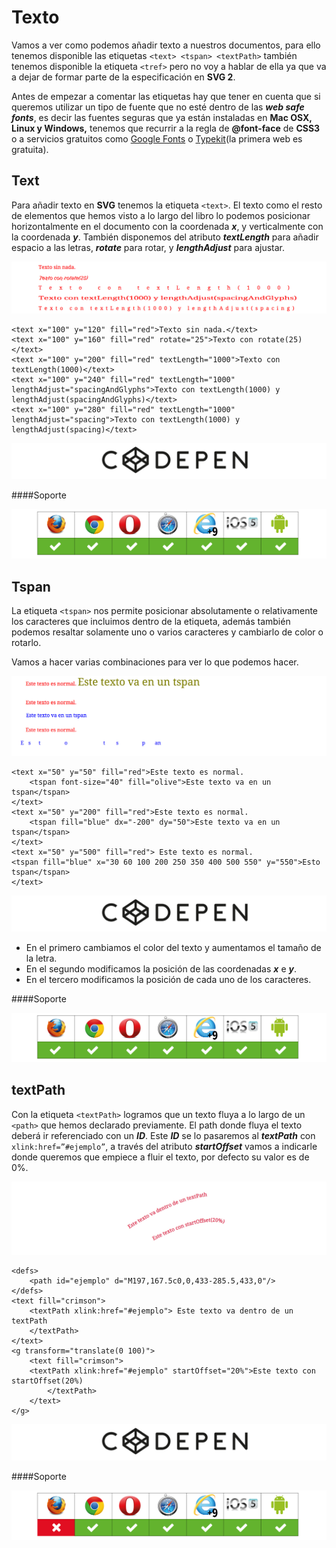 # Texto

Vamos a ver como podemos añadir texto a nuestros documentos, para ello tenemos disponible las etiquetas `<text> <tspan> <textPath>` también tenemos disponible la etiqueta `<tref>` pero no voy a hablar de ella ya que va a dejar de formar parte de la especificación en **SVG 2**.

Antes de empezar a comentar las etiquetas hay que tener en cuenta que si queremos utilizar un tipo de fuente que no esté dentro de las ***web safe fonts***, es decir las fuentes seguras que ya están instaladas en **Mac OSX, Linux y Windows,** tenemos que recurrir a la regla de **@font-face** de **CSS3** o a servicios gratuitos como [Google Fonts](https://www.google.com/fonts) o [Typekit](http://www.typekit.com)(la primera web es gratuita).

## Text

Para añadir texto en **SVG** tenemos la etiqueta `<text>`. El texto como el resto de elementos que hemos visto a lo largo del libro lo podemos posicionar horizontalmente en el documento con la coordenada ***x***, y verticalmente con la coordenada ***y***. También disponemos del atributo ***textLength*** para añadir espacio a las letras, ***rotate*** para rotar, y ***lengthAdjust*** para ajustar.

![](images/capitulo-5/Capitulo-5-texto.jpg)


~~~~~~~
<text x="100" y="120" fill="red">Texto sin nada.</text>
<text x="100" y="160" fill="red" rotate="25">Texto con rotate(25)</text>
<text x="100" y="200" fill="red" textLength="1000">Texto con textLength(1000)</text>
<text x="100" y="240" fill="red" textLength="1000" lengthAdjust="spacingAndGlyphs">Texto con textLength(1000) y lengthAdjust(spacingAndGlyphs)</text>
<text x="100" y="280" fill="red" textLength="1000" lengthAdjust="spacing">Texto con textLength(1000) y lengthAdjust(spacing)</text>
~~~~~~~

[![](images/logo-codepen.jpg)](http://codepen.io/jorgeatgu/details/beGCk/)

####Soporte

![](images/soporte/primera.jpg)

## Tspan

La etiqueta `<tspan>` nos permite posicionar absolutamente o relativamente los caracteres que incluimos dentro de la etiqueta, además también podemos resaltar solamente uno o varios caracteres y cambiarlo de color o rotarlo.

Vamos a hacer varias combinaciones para ver lo que podemos hacer.

![](images/capitulo-5/Capitulo-5-tspan.jpg)


~~~~~~~
<text x="50" y="50" fill="red">Este texto es normal.
	<tspan font-size="40" fill="olive">Este texto va en un tspan</tspan>
</text>
<text x="50" y="200" fill="red">Este texto es normal.
  	<tspan fill="blue" dx="-200" dy="50">Este texto va en un tspan</tspan>
</text>
<text x="50" y="500" fill="red"> Este texto es normal.
<tspan fill="blue" x="30 60 100 200 250 350 400 500 550" y="550">Esto tspan</tspan>
</text>
~~~~~~~

[![](images/logo-codepen.jpg)](http://codepen.io/jorgeatgu/details/BdJLH/)


- En el primero cambiamos el color del texto y aumentamos el tamaño de la letra.
- En el segundo modificamos la posición de las coordenadas ***x*** e ***y***.
- En el tercero modificamos la posición de cada uno de los caracteres.

####Soporte

![](images/soporte/primera.jpg)

## textPath

Con la etiqueta `<textPath>` logramos que un texto fluya a lo largo de un `<path>` que hemos declarado previamente. El path donde fluya el texto deberá ir referenciado con un ***ID***. Este ***ID*** se lo pasaremos al ***textPath*** con `xlink:href=”#ejemplo”`, a través del atributo ***startOffset*** vamos a indicarle donde queremos que empiece a fluir el texto, por defecto su valor es de 0%.


![](images/capitulo-5/Capitulo-5-textPath.jpg)


~~~~~~~
<defs>
	<path id="ejemplo" d="M197,167.5c0,0,433-285.5,433,0"/>
</defs>
<text fill="crimson">
	<textPath xlink:href="#ejemplo"> Este texto va dentro de un textPath
	</textPath>
</text>
<g transform="translate(0 100)">
	<text fill="crimson">
	<textPath xlink:href="#ejemplo" startOffset="20%">Este texto con startOffset(20%)
	    </textPath>
    </text>
</g>
~~~~~~~

[![](images/logo-codepen.jpg)](http://codepen.io/jorgeatgu/details/xncDl/)

####Soporte

![](images/soporte/segunda.jpg)
